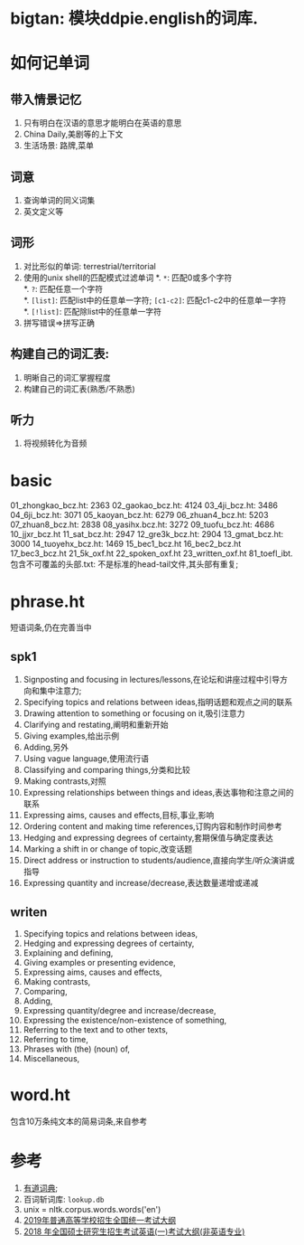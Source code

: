 bigtan: 模块ddpie.english的词库.
===========================

# 如何记单词

## 带入情景记忆
1. 只有明白在汉语的意思才能明白在英语的意思 
1. China Daily,美剧等的上下文
1. 生活场景: 路牌,菜单

## 词意
1. 查询单词的同义词集
1. 英文定义等

## 词形  
1. 对比形似的单词: terrestrial/territorial
1. 使用的unix shell的匹配模式过滤单词
    *. `*`: 匹配0或多个字符  
    *. `?`: 匹配任意一个字符  
    *. `[list]`: 匹配list中的任意单一字符; `[c1-c2]`: 匹配c1-c2中的任意单一字符  
    *. `[!list]`: 匹配除list中的任意单一字符
1. 拼写错误=>拼写正确

## 构建自己的词汇表:
1. 明晰自己的词汇掌握程度
1. 构建自己的词汇表(熟悉/不熟悉)

## 听力
1. 将视频转化为音频  

# basic
01_zhongkao_bcz.ht: 2363
02_gaokao_bcz.ht: 4124
03_4ji_bcz.ht: 3486
04_6ji_bcz.ht: 3071
05_kaoyan_bcz.ht: 6279
06_zhuan4_bcz.ht: 5203
07_zhuan8_bcz.ht: 2838
08_yasihx.bcz.ht: 3272
09_tuofu_bcz.ht: 4686
10_jjxr_bcz.ht
11_sat_bcz.ht: 2947
12_gre3k_bcz.ht: 2904
13_gmat_bcz.ht: 3000
14_tuoyehx_bcz.ht: 1469
15_bec1_bcz.ht
16_bec2_bcz.ht
17_bec3_bcz.ht
21_5k_oxf.ht
22_spoken_oxf.ht
23_written_oxf.ht
81_toefl_ibt.包含不可覆盖的头部.txt: 不是标准的head-tail文件,其头部有重复;

# phrase.ht
短语词条,仍在完善当中

## spk1
1. Signposting and focusing in lectures/lessons,在论坛和讲座过程中引导方向和集中注意力;
2. Specifying topics and relations between ideas,指明话题和观点之间的联系
3. Drawing attention to something or focusing on it,吸引注意力
4. Clarifying and restating,阐明和重新开始
5. Giving examples,给出示例
6. Adding,另外
7. Using vague language,使用流行语
8. Classifying and comparing things,分类和比较
9. Making contrasts,对照
10. Expressing relationships between things and ideas,表达事物和注意之间的联系
11. Expressing aims, causes and effects,目标,事业,影响
12. Ordering content and making time references,订购内容和制作时间参考 
13. Hedging and expressing degrees of certainty,套期保值与确定度表达 
14. Marking a shift in or change of topic,改变话题
15. Direct address or instruction to students/audience,直接向学生/听众演讲或指导 
16. Expressing quantity and increase/decrease,表达数量递增或递减

## writen
1. Specifying topics and relations between ideas,
3. Hedging and expressing degrees of certainty,
4. Explaining and defining,
5. Giving examples or presenting evidence,
6. Expressing aims, causes and effects,
7. Making contrasts,
8. Comparing,
9. Adding,
10. Expressing quantity/degree and increase/decrease,
11. Expressing the existence/non-existence of something,
12. Referring to the text and to other texts,
13. Referring to time,
14. Phrases with (the) (noun) of,
15. Miscellaneous,

# word.ht
包含10万条纯文本的简易词条,来自参考


# 参考
1. [有道词典](http://dict.youdao.com/w/eng/tan/#keyfrom=dict2.index);
1. 百词斩词库: `lookup.db`
1. unix = nltk.corpus.words.words('en')
1. [2019年普通高等学校招生全国统一考试大纲](http://www.neea.edu.cn/res/Home/1901/d15ec0514666ac280810099f9595b557.pdf)
1. [2018 年全国硕士研究生招生考试英语(一)考试大纲(非英语专业)](http://www.hep.edu.cn/book/details?uuid=78396d2-1581-1000-ab16-55b34aba28f0&objectId=oid:7839755-1581-1000-ab17-55b34aba28f0)